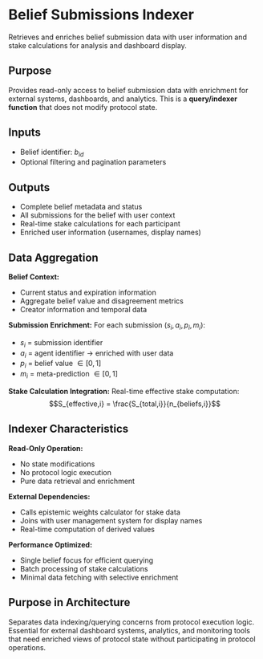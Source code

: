 # Belief Submissions Indexer

Retrieves and enriches belief submission data with user information and stake calculations for analysis and dashboard display.

## Purpose
Provides read-only access to belief submission data with enrichment for external systems, dashboards, and analytics. This is a **query/indexer function** that does not modify protocol state.

## Inputs
- Belief identifier: $b_{id}$
- Optional filtering and pagination parameters

## Outputs
- Complete belief metadata and status
- All submissions for the belief with user context
- Real-time stake calculations for each participant
- Enriched user information (usernames, display names)

## Data Aggregation

**Belief Context:**
- Current status and expiration information
- Aggregate belief value and disagreement metrics
- Creator information and temporal data

**Submission Enrichment:**
For each submission $(s_i, a_i, p_i, m_i)$:
- $s_i$ = submission identifier
- $a_i$ = agent identifier → enriched with user data
- $p_i$ = belief value $\in [0,1]$
- $m_i$ = meta-prediction $\in [0,1]$

**Stake Calculation Integration:**
Real-time effective stake computation:
$$S_{effective,i} = \frac{S_{total,i}}{n_{beliefs,i}}$$

## Indexer Characteristics

**Read-Only Operation:**
- No state modifications
- No protocol logic execution
- Pure data retrieval and enrichment

**External Dependencies:**
- Calls epistemic weights calculator for stake data
- Joins with user management system for display names
- Real-time computation of derived values

**Performance Optimized:**
- Single belief focus for efficient querying
- Batch processing of stake calculations
- Minimal data fetching with selective enrichment

## Purpose in Architecture
Separates data indexing/querying concerns from protocol execution logic. Essential for external dashboard systems, analytics, and monitoring tools that need enriched views of protocol state without participating in protocol operations.